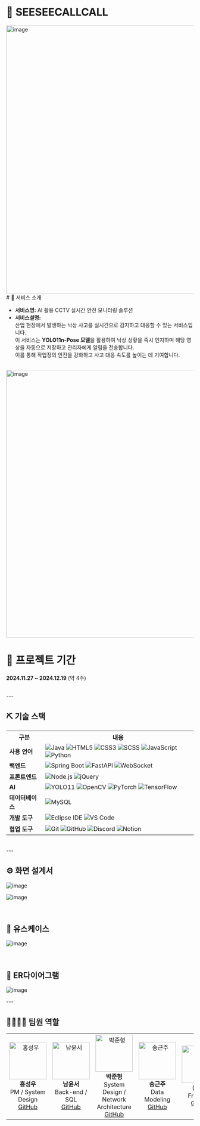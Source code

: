 # 🎥 SEESEECALLCALL

<img width="719" alt="image" src="https://github.com/user-attachments/assets/f70384cf-d9e7-4e4e-9656-3a6b68823b12" />
<br>
# 👀 서비스 소개

* **서비스명:** AI 활용 CCTV 실시간 안전 모니터링 솔루션
* **서비스설명:**  
  산업 현장에서 발생하는 낙상 사고를 실시간으로 감지하고 대응할 수 있는 서비스입니다.  
  이 서비스는 **YOLO11n-Pose 모델**을 활용하여 낙상 상황을 즉시 인지하며 해당 영상을 자동으로 저장하고 관리자에게 알림을 전송합니다.  
  이를 통해 작업장의 안전을 강화하고 사고 대응 속도를 높이는 데 기여합니다.

<br>

<img width="718" alt="image" src="https://github.com/user-attachments/assets/53ecea38-d4e8-4d63-81d1-5145d45e8398" />

<br>

# 📅 프로젝트 기간
**2024.11.27 ~ 2024.12.19** (약 4주)

<br>
---

## ⛏ 기술 스택
<table>
  <tr>
    <th>구분</th>
    <th>내용</th>
  </tr>
  <tr>
    <td><b>사용 언어</b></td>
    <td>
      <img src="https://img.shields.io/badge/Java-007396?style=for-the-badge&logo=java&logoColor=white" alt="Java"/>
      <img src="https://img.shields.io/badge/HTML5-E34F26?style=for-the-badge&logo=HTML5&logoColor=white" alt="HTML5"/>
      <img src="https://img.shields.io/badge/CSS3-1572B6?style=for-the-badge&logo=CSS3&logoColor=white" alt="CSS3"/>
      <img src="https://img.shields.io/badge/SCSS-FF1493?style=for-the-badge&logo=SASS&logoColor=white" alt="SCSS"/>
      <img src="https://img.shields.io/badge/JavaScript-F7DF1E?style=for-the-badge&logo=JavaScript&logoColor=black" alt="JavaScript"/>
      <img src="https://img.shields.io/badge/Python-3776AB?style=for-the-badge&logo=Python&logoColor=white" alt="Python"/>
    </td>
  </tr>
  <tr>
    <td><b>백엔드</b></td>
    <td>
      <img src="https://img.shields.io/badge/Spring Boot-6DB33F?style=for-the-badge&logo=SpringBoot&logoColor=white" alt="Spring Boot"/>
      <img src="https://img.shields.io/badge/FastAPI-009688?style=for-the-badge&logo=FastAPI&logoColor=white" alt="FastAPI"/>
      <img src="https://img.shields.io/badge/WebSocket-339933?style=for-the-badge&logo=WebSocket&logoColor=white" alt="WebSocket"/>
    </td>
  </tr>
  <tr>
    <td><b>프론트엔드</b></td>
    <td>
      <img src="https://img.shields.io/badge/Node.js-339933?style=for-the-badge&logo=Node.js&logoColor=white" alt="Node.js"/>
      <img src="https://img.shields.io/badge/jQuery-0769AD?style=for-the-badge&logo=jQuery&logoColor=white" alt="jQuery"/>
    </td>
  </tr>
  <tr>
    <td><b>AI</b></td>
    <td>
      <img src="https://img.shields.io/badge/YOLO11-FF6F00?style=for-the-badge&logo=YOLO&logoColor=white" alt="YOLO11"/>
      <img src="https://img.shields.io/badge/OpenCV-5C3EE8?style=for-the-badge&logo=OpenCV&logoColor=white" alt="OpenCV"/>
      <img src="https://img.shields.io/badge/PyTorch-EE4C2C?style=for-the-badge&logo=PyTorch&logoColor=white" alt="PyTorch"/>
      <img src="https://img.shields.io/badge/TensorFlow-FF6F00?style=for-the-badge&logo=TensorFlow&logoColor=white" alt="TensorFlow"/>
    </td>
  </tr>
  <tr>
    <td><b>데이터베이스</b></td>
    <td>
      <img src="https://img.shields.io/badge/MySQL-4479A1?style=for-the-badge&logo=MySQL&logoColor=white" alt="MySQL"/>
    </td>
  </tr>
  <tr>
    <td><b>개발 도구</b></td>
    <td>
      <img src="https://img.shields.io/badge/Eclipse IDE-2C2255?style=for-the-badge&logo=Eclipse&logoColor=white" alt="Eclipse IDE"/>
      <img src="https://img.shields.io/badge/Visual Studio Code-007ACC?style=for-the-badge&logo=VisualStudioCode&logoColor=white" alt="VS Code"/>
    </td>
  </tr>
  <tr>
    <td><b>협업 도구</b></td>
    <td>
      <img src="https://img.shields.io/badge/Git-F05032?style=for-the-badge&logo=Git&logoColor=white" alt="Git"/>
      <img src="https://img.shields.io/badge/GitHub-181717?style=for-the-badge&logo=GitHub&logoColor=white" alt="GitHub"/>
      <img src="https://img.shields.io/badge/Discord-5865F2?style=for-the-badge&logo=Discord&logoColor=white" alt="Discord"/>
      <img src="https://img.shields.io/badge/Notion-000000?style=for-the-badge&logo=Notion&logoColor=white" alt="Notion"/>
    </td>
  </tr>
</table>
<br>
---

## ⚙ 화면 설계서
![image](https://github.com/user-attachments/assets/c170c387-28ee-40f3-99ea-6b9c8e5d8a3c)

![image](https://github.com/user-attachments/assets/a08cc3de-ee0b-4f9e-b3d6-096d02ac74ff)

<br>

## 📌 유스케이스
![image](https://github.com/user-attachments/assets/f7f76fa2-a82a-41fd-8900-e48221880e86)

<br>

## 📌 ER다이어그램
![image](https://github.com/user-attachments/assets/22b8e389-bb4f-4913-b849-bc658af290de)

--- <br>

## 👨‍👩‍👦‍👦 팀원 역할
<table>
  <tr>
    <td align="center">
      <img src="https://github.com/user-attachments/assets/24d8c7b5-6109-44e5-afb4-4e2925957af7" width="100" height="100" alt="홍성우"/>
      <br><b>홍성우</b>
      <br>PM / System Design
      <br><a href="https://github.com/bicyclesung" target="_blank">GitHub</a>
    </td>
    <td align="center">
      <img src="https://github.com/user-attachments/assets/78df9d46-e713-43aa-9e7a-22edd8efa161" width="100" height="100" alt="남윤서"/>
      <br><b>남윤서</b>
      <br>Back-end / SQL
      <br><a href="https://github.com/NAPJACKMANDU" target="_blank">GitHub</a>
    </td>
    <td align="center">
      <img src="https://github.com/user-attachments/assets/d47112d8-f9b1-4b1a-ab45-26a212d50278" width="100" height="100" alt="박준형"/>
      <br><b>박준형</b>
      <br>System Design / <br> Network Architecture
      <br><a href="https://github.com/wnsgud6707" target="_blank">GitHub</a>
    </td>
    <td align="center">
      <img src="https://github.com/user-attachments/assets/374b88d5-2b6a-4878-8305-aa4ebc27400f" width="100" height="100" alt="송근주"/>
      <br><b>송근주</b>
      <br>Data Modeling
      <br><a href="https://github.com/capcat47" target="_blank">GitHub</a>
    </td>
    <td align="center">
      <img src="https://github.com/user-attachments/assets/da8caec3-3e57-43f9-95c0-9205c25c43b1" width="100" height="100" alt="윤한빛"/>
      <br><b>윤한빛</b>
      <br>Frontend
      <br><a href="https://github.com/yoon-vit" target="_blank">GitHub</a>
    </td>
  </tr>
</table>
